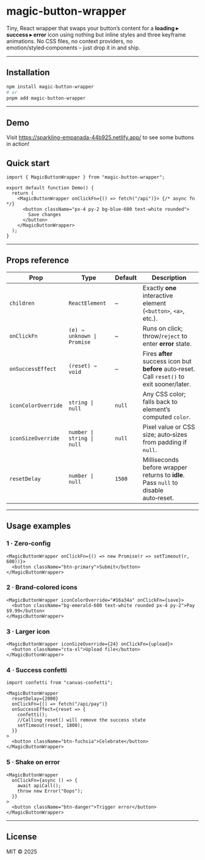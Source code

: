 # magic-button-wrapper

Tiny, React wrapper that swaps your button’s content for a **loading ▸ success ▸ error** icon using nothing but inline styles and three keyframe animations. No CSS files, no context providers, no emotion/styled‑components – just drop it in and ship.

---

## Installation

```bash
npm install magic-button-wrapper
# or
pnpm add magic-button-wrapper
```

---

## Demo
Visit https://sparkling-empanada-44b925.netlify.app/ to see some buttons in action!

## Quick start

```tsx
import { MagicButtonWrapper } from "magic-button-wrapper";

export default function Demo() {
  return (
    <MagicButtonWrapper onClickFn={() => fetch("/api")}> {/* async fn */}
      <button className="px-4 py-2 bg-blue-600 text-white rounded">
        Save changes
      </button>
    </MagicButtonWrapper>
  );
}
```

---

## Props reference

| Prop                | Type                       | Default | Description                                                                                  |
| ------------------- | -------------------------- | ------- | -------------------------------------------------------------------------------------------- |
| `children`          | `ReactElement`             | –       | Exactly **one** interactive element (`<button>`, `<a>`, etc.).                               |
| `onClickFn`         | `(e) ⇒ unknown \| Promise` | –       | Runs on click; throw/`reject` to enter **error** state.                                      |
| `onSuccessEffect`   | `(reset) ⇒ void`           | –       | Fires **after** success icon but **before** auto‑reset. Call `reset()` to exit sooner/later. |
| `iconColorOverride` | `string \| null`           | `null`  | Any CSS color; falls back to element’s computed `color`.                                     |
| `iconSizeOverride`  | `number \| string \| null` | `null`  | Pixel value or CSS size; auto‑sizes from padding if `null`.                                  |
| `resetDelay`        | `number \| null`           | `1500`  | Milliseconds before wrapper returns to **idle**. Pass `null` to disable auto‑reset.          |

---

## Usage examples

### 1 · Zero‑config

```tsx
<MagicButtonWrapper onClickFn={() => new Promise(r => setTimeout(r, 600))}>
  <button className="btn-primary">Submit</button>
</MagicButtonWrapper>
```

### 2 · Brand‑colored icons

```tsx
<MagicButtonWrapper iconColorOverride="#16a34a" onClickFn={save}>
  <button className="bg-emerald-600 text-white rounded px-4 py-2">Pay $9.99</button>
</MagicButtonWrapper>
```

### 3 · Larger icon

```tsx
<MagicButtonWrapper iconSizeOverride={24} onClickFn={upload}>
  <button className="cta-xl">Upload file</button>
</MagicButtonWrapper>
```


### 4 · Success confetti

```tsx
import confetti from "canvas-confetti";

<MagicButtonWrapper
  resetDelay={2000}
  onClickFn={() => fetch("/api/pay")}
  onSuccessEffect={reset => {
    confetti();
    //Calling reset() will remove the success state
    setTimeout(reset, 1800);
  }}
>
  <button className="btn-fuchsia">Celebrate</button>
</MagicButtonWrapper>
```

### 5 · Shake on error

```tsx
<MagicButtonWrapper
  onClickFn={async () => {
    await apiCall();
    throw new Error("Oops");
  }}
>
  <button className="btn-danger">Trigger error</button>
</MagicButtonWrapper>
```

---

## License

MIT © 2025
